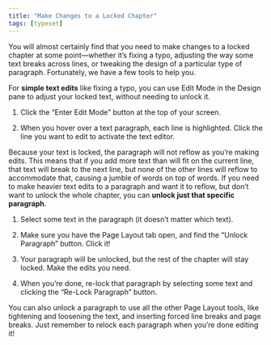 ```yaml
---
title: "Make Changes to a Locked Chapter"
tags: [typeset]
---
```

 
<html><body><section data-type="chapter" class="hsecchapter" data-hederis-type="hsecchapter" id="locked-changes" data-pi-attrs="id: locked-changes; data-tags: typeset;" role="doc-chapter" data-tags="typeset" data-author-name=" " data-book-title=" " title="Make Changes to a Locked Chapter"><p class="hblkp" data-hederis-type="hblkp" id="pt9iDjgk4">You will almost certainly find that you need to make changes to a locked chapter at some point&#8212;whether it&#8217;s fixing a typo, adjusting the way some text breaks across lines, or tweaking the design of a particular type of paragraph. Fortunately, we have a few tools to help you.</p><p class="hblkp" data-hederis-type="hblkp" id="phC9t4WeX">For <strong data-hederis-type="hspanstrong" id="p5uGNSCuy">simple text edits</strong> like fixing a typo, you can use Edit Mode in the Design pane to adjust your locked text, without needing to unlock it. </p><ol class="hwprnumlist" data-hederis-type="hwprnumlist" id="pbzfSRuV1"><li class="hblkoli" data-hederis-type="hblkoli" id="li5uahotD9"><p class="hblkoli" data-hederis-type="hblklip" id="pZvG2DMyh">Click the &#8220;Enter Edit Mode&#8221; button at the top of your screen.</p></li><li class="hblkoli" data-hederis-type="hblkoli" id="lirEpLaewG"><p class="hblkoli" data-hederis-type="hblklip" id="p3fcEsx41">When you hover over a text paragraph, each line is highlighted. Click the line you want to edit to activate the text editor.</p></li></ol><p class="hblkp" data-hederis-type="hblkp" id="psMI8DqhP">Because your text is locked, the paragraph will not reflow as you&#8217;re making edits. This means that if you add more text than will fit on the current line, that text will break to the next line, but none of the other lines will reflow to accommodate that, causing a jumble of words on top of words. If you need to make heavier text edits to a paragraph and want it to reflow, but don&#8217;t want to unlock the whole chapter, you can <strong class="hspanstrong" data-hederis-type="hspanstrong" id="pLuqyquQ9">unlock just that specific paragraph</strong>.</p><ol class="hwprnumlist" data-hederis-type="hwprnumlist" id="pL01J0NZa"><li class="hblkoli" data-hederis-type="hblkoli" id="liPhzLcPQX"><p class="hblkoli" data-hederis-type="hblklip" id="p6ZmZBOA6">Select some text in the paragraph (it doesn&#8217;t matter which text).</p></li><li class="hblkoli" data-hederis-type="hblkoli" id="li75NTQSNQ"><p class="hblkoli" data-hederis-type="hblklip" id="pbyp1WGzX">Make sure you have the Page Layout tab open, and find the &#8220;Unlock Paragraph&#8221; button. Click it!</p></li><li class="hblkoli" data-hederis-type="hblkoli" id="licYeArArE"><p class="hblkoli" data-hederis-type="hblklip" id="pSSzfsuJr">Your paragraph will be unlocked, but the rest of the chapter will stay locked. Make the edits you need.</p></li><li class="hblkoli" data-hederis-type="hblkoli" id="li9iC9h1zW"><p class="hblkoli" data-hederis-type="hblklip" id="p7tmmT3cg">When you&#8217;re done, re-lock that paragraph by selecting some text and clicking the &#8220;Re-Lock Paragraph&#8221; button.</p></li></ol><p class="hblkp" data-hederis-type="hblkp" id="pHFPZxAAa">You can also unlock a paragraph to use all the other Page Layout tools, like tightening and loosening the text, and inserting forced line breaks and page breaks. Just remember to relock each paragraph when you&#8217;re done editing it!</p></section></body></html>
